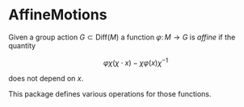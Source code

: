 # AffineMotions

Given a group action $G \subset \mathrm{Diff}(M)$
a function $φ \colon M \to G$ is *affine* if the quantity
```math
φχ(χ\cdot x) - χ φ(x) χ^{-1}
```
does not depend on $x$.

This package defines various operations for those functions.
